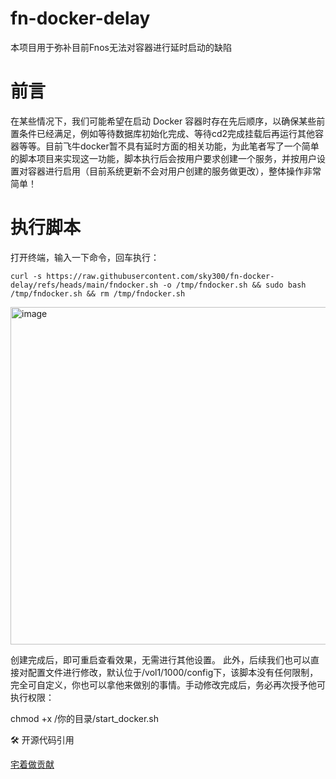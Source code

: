 # fn-docker-delay
本项目用于弥补目前Fnos无法对容器进行延时启动的缺陷

# 前言
在某些情况下，我们可能希望在启动 Docker 容器时存在先后顺序，以确保某些前置条件已经满足，例如等待数据库初始化完成、等待cd2完成挂载后再运行其他容器等等。目前飞牛docker暂不具有延时方面的相关功能，为此笔者写了一个简单的脚本项目来实现这一功能，脚本执行后会按用户要求创建一个服务，并按用户设置对容器进行启用（目前系统更新不会对用户创建的服务做更改），整体操作非常简单！
# 执行脚本
打开终端，输入一下命令，回车执行：

`curl -s https://raw.githubusercontent.com/sky300/fn-docker-delay/refs/heads/main/fndocker.sh -o /tmp/fndocker.sh && sudo bash /tmp/fndocker.sh && rm /tmp/fndocker.sh`

<img width="1317" height="540" alt="image" src="https://github.com/user-attachments/assets/420631a3-71e1-49dc-8a9e-67600a53d111" />

创建完成后，即可重启查看效果，无需进行其他设置。
此外，后续我们也可以直接对配置文件进行修改，默认位于/vol1/1000/config下，该脚本没有任何限制，完全可自定义，你也可以拿他来做别的事情。手动修改完成后，务必再次授予他可执行权限：

chmod +x /你的目录/start_docker.sh

🛠 开源代码引用

[宅着做贡献](https://gitee.com/ewedl/fn-docker-delay/tree/master)

